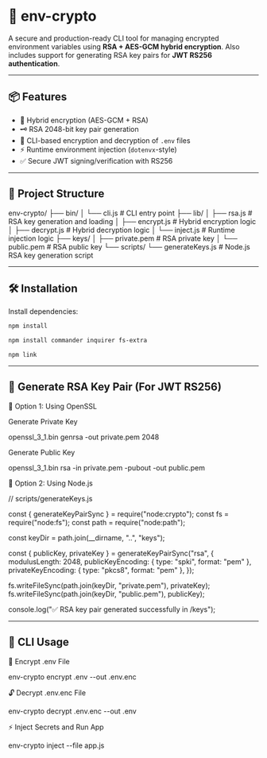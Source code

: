 # 🔐 env-crypto

A secure and production-ready CLI tool for managing encrypted environment variables using **RSA + AES-GCM hybrid encryption**. Also includes support for generating RSA key pairs for **JWT RS256 authentication**.

---

## 📦 Features

- 🔐 Hybrid encryption (AES-GCM + RSA)
- 🗝️ RSA 2048-bit key pair generation
- 📁 CLI-based encryption and decryption of `.env` files
- ⚡ Runtime environment injection (`dotenvx`-style)
- ✅ Secure JWT signing/verification with RS256

---

## 📁 Project Structure
env-crypto/
├── bin/
│ └── cli.js # CLI entry point
├── lib/
│ ├── rsa.js # RSA key generation and loading
│ ├── encrypt.js # Hybrid encryption logic
│ ├── decrypt.js # Hybrid decryption logic
│ └── inject.js # Runtime injection logic
├── keys/
│ ├── private.pem # RSA private key
│ └── public.pem # RSA public key
└── scripts/
└── generateKeys.js # Node.js RSA key generation script


---

## 🛠️ Installation

Install dependencies:

```bash
npm install

npm install commander inquirer fs-extra

npm link

```

---

## 🔑 Generate RSA Key Pair (For JWT RS256)

🔸 Option 1: Using OpenSSL

Generate Private Key

openssl_3_1.bin genrsa -out private.pem 2048

Generate Public Key

openssl_3_1.bin rsa -in private.pem -pubout -out public.pem


🔸 Option 2: Using Node.js

// scripts/generateKeys.js

const { generateKeyPairSync } = require("node:crypto");
const fs = require("node:fs");
const path = require("node:path");

const keyDir = path.join(__dirname, "..", "keys");

const { publicKey, privateKey } = generateKeyPairSync("rsa", {
  modulusLength: 2048,
  publicKeyEncoding: { type: "spki", format: "pem" },
  privateKeyEncoding: { type: "pkcs8", format: "pem" },
});

fs.writeFileSync(path.join(keyDir, "private.pem"), privateKey);
fs.writeFileSync(path.join(keyDir, "public.pem"), publicKey);

console.log("✅ RSA key pair generated successfully in /keys");


---

## 🚀 CLI Usage

🔐 Encrypt .env File

env-crypto encrypt .env --out .env.enc


🔓 Decrypt .env.enc File

env-crypto decrypt .env.enc --out .env


⚡ Inject Secrets and Run App

env-crypto inject --file app.js
